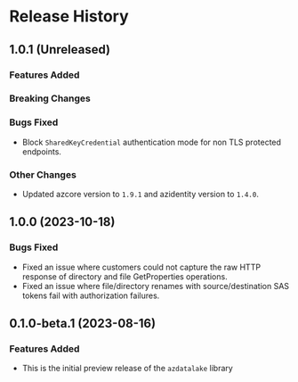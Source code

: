 # Release History

## 1.0.1 (Unreleased)

### Features Added

### Breaking Changes

### Bugs Fixed

* Block `SharedKeyCredential` authentication mode for non TLS protected endpoints.

### Other Changes

* Updated azcore version to `1.9.1` and azidentity version to `1.4.0`.

## 1.0.0 (2023-10-18)

### Bugs Fixed
* Fixed an issue where customers could not capture the raw HTTP response of directory and file GetProperties operations.
* Fixed an issue where file/directory renames with source/destination SAS tokens fail with authorization failures.

## 0.1.0-beta.1 (2023-08-16)

### Features Added

* This is the initial preview release of the `azdatalake` library
